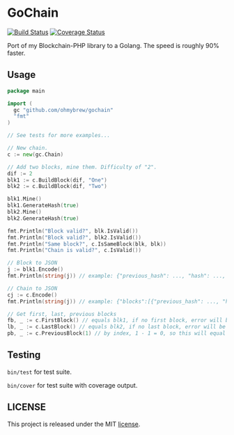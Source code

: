 # GoChain

[![Build Status](https://secure.travis-ci.org/ohmybrew/gochain.png?branch=master)](http://travis-ci.org/ohmybrew/gochain)
[![Coverage Status](https://coveralls.io/repos/github/ohmybrew/gochain/badge.svg?branch=master)](https://coveralls.io/github/ohmybrew/gochain?branch=master)

Port of my Blockchain-PHP library to a Golang. The speed is roughly 90% faster.

## Usage

```go
package main

import (
  gc "github.com/ohmybrew/gochain"
  "fmt"
)

// See tests for more examples...

// New chain.
c := new(gc.Chain)

// Add two blocks, mine them. Difficulty of "2".
dif := 2
blk1 := c.BuildBlock(dif, "One")
blk2 := c.BuildBlock(dif, "Two")

blk1.Mine()
blk1.GenerateHash(true)
blk2.Mine()
blk2.GenerateHash(true)

fmt.Println("Block valid?", blk.IsValid())
fmt.Println("Block valid?", blk2.IsValid())
fmt.Println("Same block?", c.IsSameBlock(blk, blk))
fmt.Println("Chain is valid?", c.IsValid())

// Block to JSON
j := blk1.Encode()
fmt.Println(string(j)) // example: {"previous_hash": ..., "hash": ..., "index": ..., "nonce": ..., "timestamp": ..., "difficulty": ..., "data": ...}

// Chain to JSON
cj := c.Encode()
fmt.Println(string(j)) // example: {"blocks":[{"previous_hash": ..., "hash": ..., "index": ..., "nonce": ..., "timestamp": ..., "difficulty": ..., "data": ...}, {...}]}

// Get first, last, previous blocks
fb, _ := c.FirstBlock() // equals blk1, if no first block, error will be second return
lb, _ := c.LastBlock() // equals blk2, if no last block, error will be second return
pb, _ := c.PreviousBlock(1) // by index, 1 - 1 = 0, so this will equal blk1, if no previous block, error will be second return
```

## Testing

`bin/test` for test suite.

`bin/cover` for test suite with coverage output.

## LICENSE

This project is released under the MIT [license](https://github.com/ohmybrew/gochain/blob/master/LICENSE).
